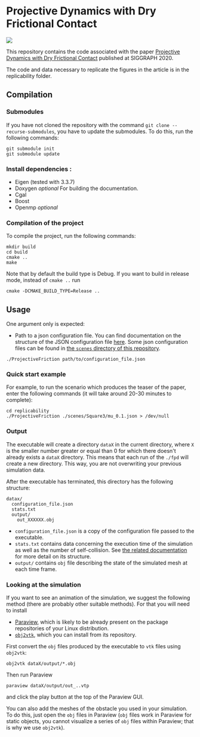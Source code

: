 # Projective Dynamics with Dry Frictional Contact

![](https://hal.archives-ouvertes.fr/hal-02563307v2/file/projectiveDynamicsDryFrictionalContact.jpg)

This repository contains the code associated with the paper
[Projective Dynamics with Dry Frictional Contact](https://hal.archives-ouvertes.fr/hal-02563307)
published at SIGGRAPH 2020.

The code and data necessary to replicate the figures in the article is in the
replicability folder.

## Compilation

### Submodules

If you have not cloned the repository with the command
`git clone --recurse-submodules`, you have to update the submodules. To do this,
run the following commands:

```
git submodule init
git submodule update
```

### Install dependencies :

- Eigen (tested with 3.3.7)
- Doxygen _optional_ For building the documentation.
- Cgal
- Boost
- Openmp _optional_

### Compilation of the project

To compile the project, run the following commands:

```
mkdir build
cd build
cmake ..
make
```

Note that by default the build type is Debug. If you want to build in release
mode, instead of `cmake ..` run

```
cmake -DCMAKE_BUILD_TYPE=Release ..
```

## Usage

One argument only is expected:

- Path to a json configuration file. You can find documentation on the structure
  of the JSON configuration file [here](./Configuration.md). Some json
  configuration files can be found in
  [the `scenes` directory of this repository](./scenes).

```
./ProjectiveFriction path/to/configuration_file.json
```

### Quick start example

For example, to run the scenario which produces the teaser of the paper, enter
the following commands (it will take around 20-30 minutes to complete):

```
cd replicability
./ProjectiveFriction ./scenes/Square3/mu_0.1.json > /dev/null
```

### Output

The executable will create a directory `dataX` in the current directory, where
`X` is the smaller number greater or equal than 0 for which there doesn't
already exists a `dataX` directory. This means that each run of the `./fpd` will
create a new directory. This way, you are not overwriting your previous
simulation data.

After the executable has terminated, this directory has the following structure:

```
datax/
  configuration_file.json
  stats.txt
  output/
    out_XXXXXX.obj
```

- `configuration_file.json` is a copy of the configuration file passed to the
  executable.
- `stats.txt` contains data concerning the execution time of the simulation as
  well as the number of self-collision. See
  [the related documentation](./Stats.md) for more detail on its structure.
- `output/` contains `obj` file describing the state of the simulated mesh at
  each time frame.

### Looking at the simulation

If you want to see an animation of the simulation, we suggest the following
method (there are probably other suitable methods). For that you will need to
install

- [Paraview](https://www.paraview.org/), which is likely to be already present
  on the package repositories of your Linux distribution.
- [`obj2vtk`](https://gitlab.inria.fr/elan-public-code/obj2vtk), which you can
  install from its repository.

First convert the `obj` files produced by the executable to `vtk` files using
`obj2vtk`:

```
obj2vtk dataX/output/*.obj
```

Then run Paraview

```
paraview dataX/output/out_..vtp
```

and click the play button at the top of the Paraview GUI.

You can also add the meshes of the obstacle you used in your simulation. To do
this, just open the `obj` files in Paraview (`obj` files work in Paraview for
static objects, you cannot visualize a series of `obj` files within Paraview;
that is why we use `obj2vtk`).
